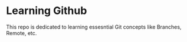 # Learning Github
This repo is dedicated to learning essesntial Git concepts like
Branches, Remote, etc.
